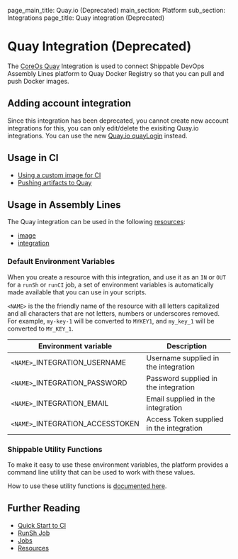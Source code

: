 page_main_title: Quay.io (Deprecated)
main_section: Platform
sub_section: Integrations
page_title: Quay integration (Deprecated)

# Quay Integration (Deprecated)

The [CoreOs Quay](https://quay.io/) Integration is used to connect Shippable DevOps Assembly Lines platform to Quay Docker Registry so that you can pull and push Docker images.

## Adding account integration

Since this integration has been deprecated, you cannot create new account integrations for this, you can only edit/delete the exisiting Quay.io integrations. You can use the new [Quay.io quayLogin](/platform/integration/quayLogin) instead.

## Usage in CI

* [Using a custom image for CI](/ci/custom-docker-image/)
* [Pushing artifacts to Quay](/ci/push-quay/)

## Usage in Assembly Lines

The Quay integration can be used in the following [resources](/platform/workflow/resource/overview/):

* [image](/platform/workflow/resource/image)
* [integration](/platform/workflow/resource/integration)

### Default Environment Variables
When you create a resource with this integration, and use it as an `IN` or `OUT` for a `runSh` or `runCI` job, a set of environment variables is automatically made available that you can use in your scripts.

`<NAME>` is the the friendly name of the resource with all letters capitalized and all characters that are not letters, numbers or underscores removed. For example, `my-key-1` will be converted to `MYKEY1`, and `my_key_1` will be converted to `MY_KEY_1`.

| Environment variable						| Description                         |
| ------------- 								|------------------------------------ |
| `<NAME>`\_INTEGRATION\_USERNAME   		| Username supplied in the integration |
| `<NAME>`\_INTEGRATION\_PASSWORD			| Password supplied in the integration |
| `<NAME>`\_INTEGRATION\_EMAIL			| Email supplied in the integration |
| `<NAME>`\_INTEGRATION\_ACCESSTOKEN		| Access Token supplied in the integration |

### Shippable Utility Functions
To make it easy to use these environment variables, the platform provides a command line utility that can be used to work with these values.

How to use these utility functions is [documented here](/platform/tutorial/workflow/using-shipctl).

## Further Reading
* [Quick Start to CI](/getting-started/ci-sample)
* [RunSh Job](/platform/workflow/job/runsh)
* [Jobs](/platform/workflow/job/overview)
* [Resources](/platform/workflow/resource/overview)
